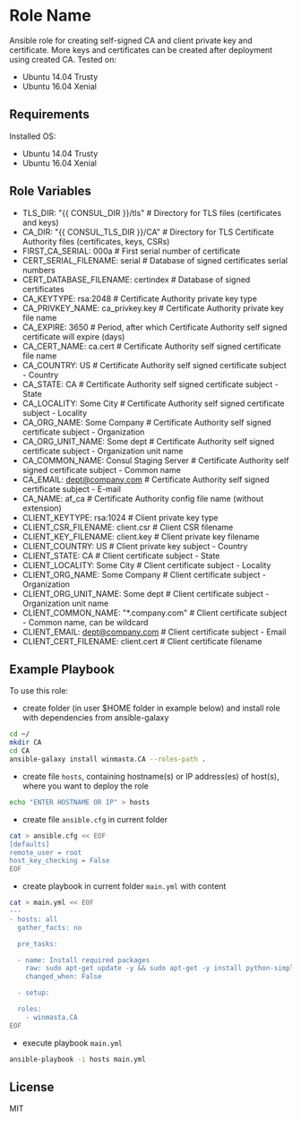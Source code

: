 Role Name
=========

Ansible role for creating self-signed CA and client private key and certificate. More keys and certificates can be
created after deployment using created CA. Tested on:
  - Ubuntu 14.04 Trusty
  - Ubuntu 16.04 Xenial

Requirements
------------

Installed OS:
 - Ubuntu 14.04 Trusty
 - Ubuntu 16.04 Xenial

Role Variables
--------------

- TLS_DIR: "{{ CONSUL_DIR }}/tls" # Directory for TLS files (certificates and keys)
- CA_DIR: "{{ CONSUL_TLS_DIR }}/CA" # Directory for TLS Certificate Authority files (certificates, keys, CSRs)
- FIRST_CA_SERIAL: 000a # First serial number of certificate
- CERT_SERIAL_FILENAME: serial # Database of signed certificates serial numbers
- CERT_DATABASE_FILENAME: certindex # Database of signed certificates
- CA_KEYTYPE: rsa:2048 # Certificate Authority private key type
- CA_PRIVKEY_NAME: ca_privkey.key # Certificate Authority private key file name
- CA_EXPIRE: 3650 # Period, after which Certificate Authority self signed certificate will expire (days)
- CA_CERT_NAME: ca.cert # Certificate Authority self signed certificate file name
- CA_COUNTRY: US # Certificate Authority self signed certificate subject - Country
- CA_STATE: CA # Certificate Authority self signed certificate subject - State
- CA_LOCALITY: Some City # Certificate Authority self signed certificate subject - Locality
- CA_ORG_NAME: Some Company # Certificate Authority self signed certificate subject - Organization
- CA_ORG_UNIT_NAME: Some dept # Certificate Authority self signed certificate subject - Organization unit name
- CA_COMMON_NAME: Consul Staging Server # Certificate Authority self signed certificate subject - Common name
- CA_EMAIL: dept@company.com # Certificate Authority self signed certificate subject - E-mail
- CA_NAME: af_ca # Certificate Authority config file name (without extension)
- CLIENT_KEYTYPE: rsa:1024 # Client private key type
- CLIENT_CSR_FILENAME: client.csr # Client CSR filename
- CLIENT_KEY_FILENAME: client.key # Client private key filename
- CLIENT_COUNTRY: US # Client private key subject - Country
- CLIENT_STATE: CA # Client certificate subject - State
- CLIENT_LOCALITY: Some City # Client certificate subject - Locality
- CLIENT_ORG_NAME: Some Company # Client certificate subject - Organization
- CLIENT_ORG_UNIT_NAME: Some dept # Client certificate subject - Organization unit name
- CLIENT_COMMON_NAME: "\*.company.com" # Client certificate subject - Common name, can be wildcard
- CLIENT_EMAIL: dept@company.com # Client certificate subject - Email
- CLIENT_CERT_FILENAME: client.cert # Client certificate filename

Example Playbook
----------------

To use this role:

  - create folder (in user $HOME folder in example below) and install role with dependencies from ansible-galaxy

```bash
cd ~/
mkdir CA
cd CA
ansible-galaxy install winmasta.CA --roles-path .
```

  - create file `hosts`, containing hostname(s) or IP address(es) of host(s), where you want to deploy the role

```bash
echo "ENTER HOSTNAME OR IP" > hosts
```

  - create file `ansible.cfg` in current folder

```bash
cat > ansible.cfg << EOF
[defaults]
remote_user = root
host_key_checking = False
EOF
```

  - create playbook in current folder `main.yml` with content

```bash
cat > main.yml << EOF
---
- hosts: all
  gather_facts: no

  pre_tasks:

  - name: Install required packages
    raw: sudo apt-get update -y && sudo apt-get -y install python-simplejson python-pip
    changed_when: False

  - setup:

  roles:
    - winmasta.CA
EOF
```

  - execute playbook `main.yml`

```bash
ansible-playbook -i hosts main.yml
```

License
-------

MIT
